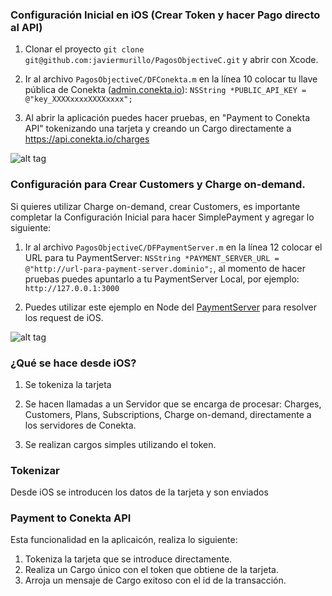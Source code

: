 ### Configuración Inicial en iOS (Crear Token y hacer Pago directo al API)

1. Clonar el proyecto ``git clone git@github.com:javiermurillo/PagosObjectiveC.git`` y abrir con Xcode.

2. Ir al archivo ``PagosObjectiveC/DFConekta.m`` en la línea 10 colocar tu llave pública de Conekta ([admin.conekta.io](https://admin.conekta.io/es#developers.keys)):
``NSString *PUBLIC_API_KEY = @"key_XXXXxxxxXXXXxxxx";``

3. Al abrir la aplicación puedes hacer pruebas, en "Payment to Conekta API" tokenizando una tarjeta y creando un Cargo directamente a https://api.conekta.io/charges

![alt tag](https://raw.github.com/javiermurillo/PagosObjectiveC/master/readme_files/pay_to_api_conekta.gif)

### Configuración para Crear Customers y Charge on-demand.

Si quieres utilizar  Charge on-demand, crear Customers, es importante completar la Configuración Inicial para hacer SimplePayment
y agregar lo siguiente:

1. Ir al archivo ``PagosObjectiveC/DFPaymentServer.m`` en la línea 12 colocar el URL para tu PaymentServer:
``NSString *PAYMENT_SERVER_URL = @"http://url-para-payment-server.dominio";``, al momento de hacer pruebas puedes
apuntarlo a tu PaymentServer Local, por ejemplo:  ``http://127.0.0.1:3000``

2. Puedes utilizar este ejemplo en Node del [PaymentServer](https://github.com/javiermurillo/NodePaymentserver) para resolver los request de iOS.

![alt tag](https://raw.github.com/javiermurillo/PagosObjectiveC/master/readme_files/customer_payment.gif)

### ¿Qué se hace desde iOS?

1. Se tokeniza la tarjeta

2. Se hacen llamadas a un Servidor que se encarga de procesar: Charges, Customers, Plans, Subscriptions, Charge on-demand,
directamente a los servidores de Conekta.

3. Se realizan cargos simples utilizando el token.

### Tokenizar

Desde iOS se introducen los datos de la tarjeta y son enviados

### Payment to Conekta API

Esta funcionalidad en la aplicaicón, realiza lo siguiente:

1. Tokeniza la tarjeta que se introduce directamente.
2. Realiza un Cargo único con el token que obtiene de la tarjeta.
3. Arroja un mensaje de Cargo exitoso con el id de la transacción.
